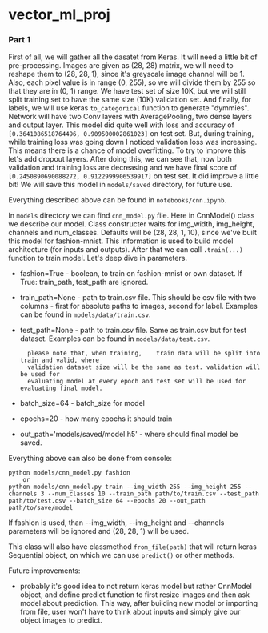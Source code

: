 # vector_ml_proj
### Part 1

First of all, we will gather all the dasatet from Keras. It will need a little bit of pre-processing. 
Images are given as (28, 28) matrix, we will need to reshape them to (28, 28, 1), since it's greyscale image channel will be 1. Also, each pixel value is in range (0, 255), so we will divide them by 255 so that they are in (0, 1) range. We have test set of size 10K, but we will still split training set to have the same size (10K) validation set. And finally, for labels, we will use keras `to_categorical` function to generate "dymmies".
Network will have two Conv layers with AveragePooling, two dense layers and output layer. This model did quite well with loss and accuracy of `[0.3641086518764496, 0.909500002861023]` on test set. But, during training, while training loss was going down I noticed validation loss was increasing. This means there is a chance of model overfitting. To try to improve this let's add dropout layers. After doing this, we can see that, now both validation and training loss are decreasing and we have final score of `[0.2450890690088272, 0.9122999906539917]` on test set. It did improve a little bit! We will save this model in `models/saved` directory, for future use.

Everything described above can be found in `notebooks/cnn.ipynb`.

In `models` directory we can find `cnn_model.py` file. Here in CnnModel() class we describe our model. Class constructer waits for img_width, img_height, channels and num_classes. Defaults will be (28, 28, 1, 10), since we've built this model for fashion-mnist.
This information is used to build model architecture (for inputs and outputs). After that we can call `.train(...)` function to train model. Let's deep dive in parameters.

- fashion=True - boolean, to train on fashion-mnist or own dataset. If True: train_path, test_path are ignored.
- train_path=None - path to train.csv file. This should be csv file with two columns - first for absolute paths to images, second for label.  Examples can be found in `models/data/train.csv`.
- test_path=None - path to train.csv file. Same as train.csv but for test dataset. Examples can be found in `models/data/test.csv`.

        please note that, when training,    train data will be split into train and valid, where 
        validation dataset size will be the same as test. validation will be used for 
        evaluating model at every epoch and test set will be used for evaluating final model.

- batch_size=64 - batch_size for model
- epochs=20 - how many epochs it should train
- out_path='models/saved/model.h5' - where should final model be saved.

Everything above can also be done from console:

    python models/cnn_model.py fashion
        or
    python models/cnn_model.py train --img_width 255 --img_height 255 --channels 3 --num_classes 10 --train_path path/to/train.csv --test_path path/to/test.csv --batch_size 64 --epochs 20 --out_path path/to/save/model

If fashion is used, than --img_width, --img_height and --channels parameters will be ignored and (28, 28, 1) will be used.

This class will also have classmethod `from_file(path)` that will return keras Sequential object, on which we can use `predict()` or other methods.

Future improvements:
- probably it's good idea to not return keras model but rather CnnModel object, and define predict function to first resize images and then ask model about prediction. This way, after building new model or importing from file, user won't have to think about inputs and simply give our object images to predict.
